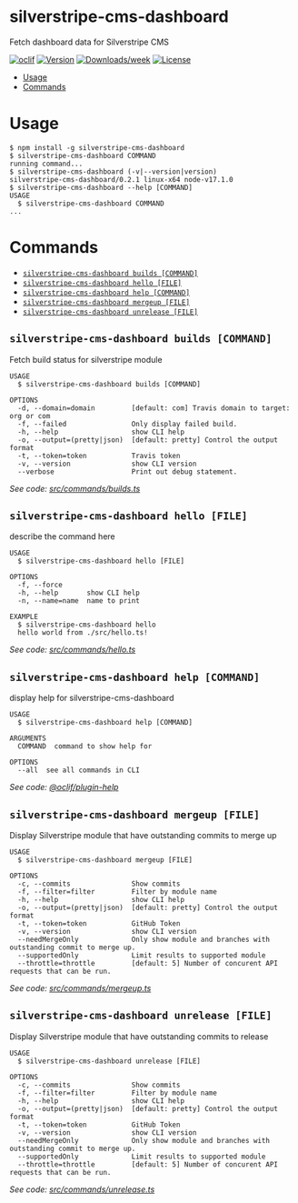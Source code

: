 silverstripe-cms-dashboard
==========================

Fetch dashboard data for Silverstripe CMS

[![oclif](https://img.shields.io/badge/cli-oclif-brightgreen.svg)](https://oclif.io)
[![Version](https://img.shields.io/npm/v/silverstripe-cms-dashboard.svg)](https://npmjs.org/package/silverstripe-cms-dashboard)
[![Downloads/week](https://img.shields.io/npm/dw/silverstripe-cms-dashboard.svg)](https://npmjs.org/package/silverstripe-cms-dashboard)
[![License](https://img.shields.io/npm/l/silverstripe-cms-dashboard.svg)](https://github.com/maxime-rainville/silverstripe-cms-dashboard/blob/master/package.json)

<!-- toc -->
* [Usage](#usage)
* [Commands](#commands)
<!-- tocstop -->
# Usage
<!-- usage -->
```sh-session
$ npm install -g silverstripe-cms-dashboard
$ silverstripe-cms-dashboard COMMAND
running command...
$ silverstripe-cms-dashboard (-v|--version|version)
silverstripe-cms-dashboard/0.2.1 linux-x64 node-v17.1.0
$ silverstripe-cms-dashboard --help [COMMAND]
USAGE
  $ silverstripe-cms-dashboard COMMAND
...
```
<!-- usagestop -->
# Commands
<!-- commands -->
* [`silverstripe-cms-dashboard builds [COMMAND]`](#silverstripe-cms-dashboard-builds-command)
* [`silverstripe-cms-dashboard hello [FILE]`](#silverstripe-cms-dashboard-hello-file)
* [`silverstripe-cms-dashboard help [COMMAND]`](#silverstripe-cms-dashboard-help-command)
* [`silverstripe-cms-dashboard mergeup [FILE]`](#silverstripe-cms-dashboard-mergeup-file)
* [`silverstripe-cms-dashboard unrelease [FILE]`](#silverstripe-cms-dashboard-unrelease-file)

## `silverstripe-cms-dashboard builds [COMMAND]`

Fetch build status for silverstripe module

```
USAGE
  $ silverstripe-cms-dashboard builds [COMMAND]

OPTIONS
  -d, --domain=domain         [default: com] Travis domain to target: org or com
  -f, --failed                Only display failed build.
  -h, --help                  show CLI help
  -o, --output=(pretty|json)  [default: pretty] Control the output format
  -t, --token=token           Travis token
  -v, --version               show CLI version
  --verbose                   Print out debug statement.
```

_See code: [src/commands/builds.ts](https://github.com/maxime-rainville/silverstripe-cms-dashboard/blob/v0.2.1/src/commands/builds.ts)_

## `silverstripe-cms-dashboard hello [FILE]`

describe the command here

```
USAGE
  $ silverstripe-cms-dashboard hello [FILE]

OPTIONS
  -f, --force
  -h, --help       show CLI help
  -n, --name=name  name to print

EXAMPLE
  $ silverstripe-cms-dashboard hello
  hello world from ./src/hello.ts!
```

_See code: [src/commands/hello.ts](https://github.com/maxime-rainville/silverstripe-cms-dashboard/blob/v0.2.1/src/commands/hello.ts)_

## `silverstripe-cms-dashboard help [COMMAND]`

display help for silverstripe-cms-dashboard

```
USAGE
  $ silverstripe-cms-dashboard help [COMMAND]

ARGUMENTS
  COMMAND  command to show help for

OPTIONS
  --all  see all commands in CLI
```

_See code: [@oclif/plugin-help](https://github.com/oclif/plugin-help/blob/v3.2.2/src/commands/help.ts)_

## `silverstripe-cms-dashboard mergeup [FILE]`

Display Silverstripe module that have outstanding commits to merge up

```
USAGE
  $ silverstripe-cms-dashboard mergeup [FILE]

OPTIONS
  -c, --commits               Show commits
  -f, --filter=filter         Filter by module name
  -h, --help                  show CLI help
  -o, --output=(pretty|json)  [default: pretty] Control the output format
  -t, --token=token           GitHub Token
  -v, --version               show CLI version
  --needMergeOnly             Only show module and branches with outstanding commit to merge up.
  --supportedOnly             Limit results to supported module
  --throttle=throttle         [default: 5] Number of concurent API requests that can be run.
```

_See code: [src/commands/mergeup.ts](https://github.com/maxime-rainville/silverstripe-cms-dashboard/blob/v0.2.1/src/commands/mergeup.ts)_

## `silverstripe-cms-dashboard unrelease [FILE]`

Display Silverstripe module that have outstanding commits to release

```
USAGE
  $ silverstripe-cms-dashboard unrelease [FILE]

OPTIONS
  -c, --commits               Show commits
  -f, --filter=filter         Filter by module name
  -h, --help                  show CLI help
  -o, --output=(pretty|json)  [default: pretty] Control the output format
  -t, --token=token           GitHub Token
  -v, --version               show CLI version
  --needMergeOnly             Only show module and branches with outstanding commit to merge up.
  --supportedOnly             Limit results to supported module
  --throttle=throttle         [default: 5] Number of concurent API requests that can be run.
```

_See code: [src/commands/unrelease.ts](https://github.com/maxime-rainville/silverstripe-cms-dashboard/blob/v0.2.1/src/commands/unrelease.ts)_
<!-- commandsstop -->
